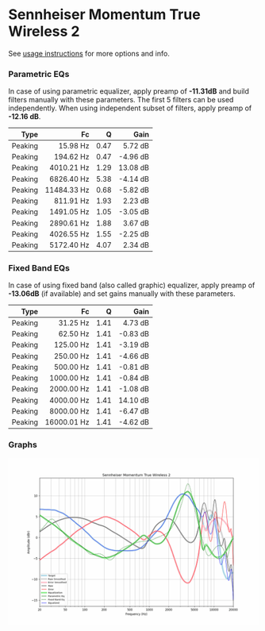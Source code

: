 # Sennheiser Momentum True Wireless 2
See [usage instructions](https://github.com/jaakkopasanen/AutoEq#usage) for more options and info.

### Parametric EQs
In case of using parametric equalizer, apply preamp of **-11.31dB** and build filters manually
with these parameters. The first 5 filters can be used independently.
When using independent subset of filters, apply preamp of **-12.16 dB**.

| Type    | Fc          |    Q | Gain     |
|--------:|------------:|-----:|---------:|
| Peaking | 15.98 Hz    | 0.47 | 5.72 dB  |
| Peaking | 194.62 Hz   | 0.47 | -4.96 dB |
| Peaking | 4010.21 Hz  | 1.29 | 13.08 dB |
| Peaking | 6826.40 Hz  | 5.38 | -4.14 dB |
| Peaking | 11484.33 Hz | 0.68 | -5.82 dB |
| Peaking | 811.91 Hz   | 1.93 | 2.23 dB  |
| Peaking | 1491.05 Hz  | 1.05 | -3.05 dB |
| Peaking | 2890.61 Hz  | 1.88 | 3.67 dB  |
| Peaking | 4026.55 Hz  | 1.55 | -2.25 dB |
| Peaking | 5172.40 Hz  | 4.07 | 2.34 dB  |

### Fixed Band EQs
In case of using fixed band (also called graphic) equalizer, apply preamp of **-13.06dB**
(if available) and set gains manually with these parameters.

| Type    | Fc          |    Q | Gain     |
|--------:|------------:|-----:|---------:|
| Peaking | 31.25 Hz    | 1.41 | 4.73 dB  |
| Peaking | 62.50 Hz    | 1.41 | -0.83 dB |
| Peaking | 125.00 Hz   | 1.41 | -3.19 dB |
| Peaking | 250.00 Hz   | 1.41 | -4.66 dB |
| Peaking | 500.00 Hz   | 1.41 | -0.81 dB |
| Peaking | 1000.00 Hz  | 1.41 | -0.84 dB |
| Peaking | 2000.00 Hz  | 1.41 | -1.08 dB |
| Peaking | 4000.00 Hz  | 1.41 | 14.10 dB |
| Peaking | 8000.00 Hz  | 1.41 | -6.47 dB |
| Peaking | 16000.01 Hz | 1.41 | -4.62 dB |

### Graphs
![](./Sennheiser%20Momentum%20True%20Wireless%202.png)